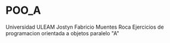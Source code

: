 # POO_A
Universidad ULEAM
Jostyn Fabricio Muentes Roca
Ejercicios de programacion orientada a objetos paralelo "A"
